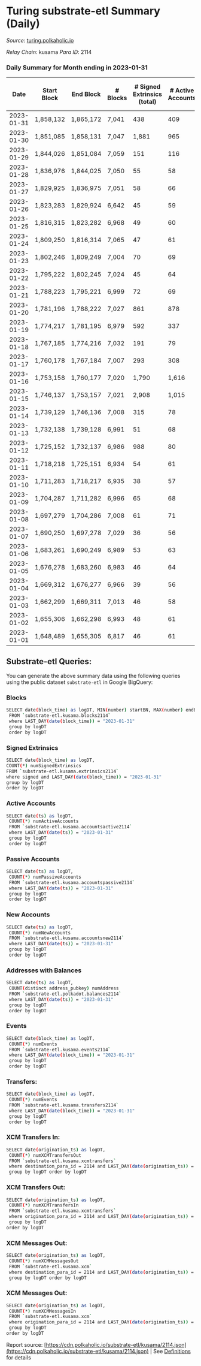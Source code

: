 # Turing substrate-etl Summary (Daily)

_Source_: [turing.polkaholic.io](https://turing.polkaholic.io)

*Relay Chain*: kusama
*Para ID*: 2114



### Daily Summary for Month ending in 2023-01-31


| Date | Start Block | End Block | # Blocks | # Signed Extrinsics (total) | # Active Accounts | # Passive | # New | # Addresses with Balances | # Events | # Transfers | # XCM Transfers In | # XCM Transfers Out | # XCM In | # XCM Out | Issues | 
| ---- | ----------- | --------- | -------- | --------------------------- | ----------------- | --------- | ----- | ------------------------- | -------- | ----------- | ------------------ | ------------------- | -------- | --------- | ------ |
| 2023-01-31 | 1,858,132 | 1,865,172 | 7,041 | 438 | 409 | 331 | 364 | 7,476 | 101,158 | 384  | 2  | 6  |  |  |  |
| 2023-01-30 | 1,851,085 | 1,858,131 | 7,047 | 1,881 | 965 | 1,417 | 1,523 | 7,112 | 111,751 | 1,534  | 4  | 7  |  |  |  |
| 2023-01-29 | 1,844,026 | 1,851,084 | 7,059 | 151 | 116 | 86 | 85 | 5,589 | 98,700 | 90  | 4  | 2  |  |  |  |
| 2023-01-28 | 1,836,976 | 1,844,025 | 7,050 | 55 | 58 | 4 |  | 5,504 | 91,014 | 6  | 2  | 2  |  |  |  |
| 2023-01-27 | 1,829,925 | 1,836,975 | 7,051 | 58 | 66 | 2 |  | 5,504 | 98,062 | 13  | 2  | 7  |  |  |  |
| 2023-01-26 | 1,823,283 | 1,829,924 | 6,642 | 45 | 59 | 3 | 1 | 5,504 | 83,297 | 7  | 1  | 4  |  |  |  |
| 2023-01-25 | 1,816,315 | 1,823,282 | 6,968 | 49 | 60 | 3 | 1 | 5,503 | 97,814 | 6  | 3  | 2  |  |  |  |
| 2023-01-24 | 1,809,250 | 1,816,314 | 7,065 | 47 | 61 | 3 | 1 | 5,502 | 97,949 | 13  | 1  | 6  |  |  |  |
| 2023-01-23 | 1,802,246 | 1,809,249 | 7,004 | 70 | 69 | 2 |  | 5,501 | 90,903 | 8  |   | 4  |  |  |  |
| 2023-01-22 | 1,795,222 | 1,802,245 | 7,024 | 45 | 64 | 2 |  | 5,501 | 97,666 | 6  | 2  | 3  |  |  |  |
| 2023-01-21 | 1,788,223 | 1,795,221 | 6,999 | 72 | 69 | 2 |  | 5,501 | 97,681 | 9  |   | 5  |  |  |  |
| 2023-01-20 | 1,781,196 | 1,788,222 | 7,027 | 861 | 878 | 4 |  | 5,501 | 90,785 | 8  | 1  | 6 ($0.02) |  |  |  |
| 2023-01-19 | 1,774,217 | 1,781,195 | 6,979 | 592 | 337 | 113 | 243 | 5,502 | 78,564 | 266  | 1  | 4  |  |  |  |
| 2023-01-18 | 1,767,185 | 1,774,216 | 7,032 | 191 | 79 | 128 | 142 | 5,259 | 73,234 | 153  | 6  | 7  |  |  |  |
| 2023-01-17 | 1,760,178 | 1,767,184 | 7,007 | 293 | 308 | 1 | 1 | 5,117 | 67,108 | 4  | 2 ($209.11) | 4  |  |  |  |
| 2023-01-16 | 1,753,158 | 1,760,177 | 7,020 | 1,790 | 1,616 | 10 | 243 | 5,116 | 69,403 | 256  | 1  | 5  |  |  |  |
| 2023-01-15 | 1,746,137 | 1,753,157 | 7,021 | 2,908 | 1,015 | 2,190 | 2,229 | 4,873 | 68,150 | 2,624  | 1  | 2  |  |  |  |
| 2023-01-14 | 1,739,129 | 1,746,136 | 7,008 | 315 | 78 | 238 | 250 | 2,644 | 43,874 | 260  |   | 3  |  |  |  |
| 2023-01-13 | 1,732,138 | 1,739,128 | 6,991 | 51 | 68 | 4 | 2 | 2,394 | 39,472 | 10  | 5  | 6  |  |  |  |
| 2023-01-12 | 1,725,152 | 1,732,137 | 6,986 | 988 | 80 | 665 | 670 | 2,392 | 48,672 | 929  | 1  | 2  |  |  |  |
| 2023-01-11 | 1,718,218 | 1,725,151 | 6,934 | 54 | 61 | 2 | 1 | 1,722 | 39,279 | 11  |   | 5  |  |  |  |
| 2023-01-10 | 1,711,283 | 1,718,217 | 6,935 | 38 | 57 | 3 |  | 1,722 | 41,439 | 5  |   | 2  |  |  |  |
| 2023-01-09 | 1,704,287 | 1,711,282 | 6,996 | 65 | 68 | 2 | 2 | 1,722 | 41,736 | 13  |   | 4  |  |  |  |
| 2023-01-08 | 1,697,279 | 1,704,286 | 7,008 | 61 | 71 | 5 | 2 | 1,721 | 39,480 | 14  |   | 5  |  |  |  |
| 2023-01-07 | 1,690,250 | 1,697,278 | 7,029 | 36 | 56 | 2 | 2 | 1,719 | 41,495 | 4  | 3  | 1  |  |  |  |
| 2023-01-06 | 1,683,261 | 1,690,249 | 6,989 | 53 | 63 | 2 | 1 | 1,718 | 41,499 | 3  | 2  | 2  |  |  |  |
| 2023-01-05 | 1,676,278 | 1,683,260 | 6,983 | 46 | 64 | 3 |  | 1,717 | 39,180 | 12  | 2  | 5  |  |  |  |
| 2023-01-04 | 1,669,312 | 1,676,277 | 6,966 | 39 | 56 | 2 |  | 1,717 | 41,301 | 8  |   | 3  |  |  |  |
| 2023-01-03 | 1,662,299 | 1,669,311 | 7,013 | 46 | 58 | 3 |  | 1,717 | 41,480 | 7  | 1  | 3  |  |  |  |
| 2023-01-02 | 1,655,306 | 1,662,298 | 6,993 | 48 | 61 | 5 | 1 | 1,717 | 39,133 | 8  |   | 2  |  |  |  |
| 2023-01-01 | 1,648,489 | 1,655,305 | 6,817 | 46 | 61 | 2 |  | 1,716 | 40,548 | 12  | 5  | 6  |  |  |  |

## Substrate-etl Queries:
You can generate the above summary data using the following queries using the public dataset `substrate-etl` in Google BigQuery:

### Blocks
```bash
SELECT date(block_time) as logDT, MIN(number) startBN, MAX(number) endBN, COUNT(*) numBlocks 
 FROM `substrate-etl.kusama.blocks2114`  
 where LAST_DAY(date(block_time)) = "2023-01-31" 
 group by logDT 
 order by logDT
```

### Signed Extrinsics
```bash
SELECT date(block_time) as logDT, 
COUNT(*) numSignedExtrinsics 
FROM `substrate-etl.kusama.extrinsics2114`  
where signed and LAST_DAY(date(block_time)) = "2023-01-31" 
group by logDT 
order by logDT
```

### Active Accounts
```bash
SELECT date(ts) as logDT, 
 COUNT(*) numActiveAccounts 
 FROM `substrate-etl.kusama.accountsactive2114` 
 where LAST_DAY(date(ts)) = "2023-01-31" 
 group by logDT 
 order by logDT
```

### Passive Accounts
```bash
SELECT date(ts) as logDT, 
 COUNT(*) numPassiveAccounts 
 FROM `substrate-etl.kusama.accountspassive2114` 
 where LAST_DAY(date(ts)) = "2023-01-31" 
 group by logDT 
 order by logDT
```

### New Accounts
```bash
SELECT date(ts) as logDT, 
 COUNT(*) numNewAccounts 
 FROM `substrate-etl.kusama.accountsnew2114` 
 where LAST_DAY(date(ts)) = "2023-01-31" 
 group by logDT
 order by logDT
```

### Addresses with Balances
```bash
SELECT date(ts) as logDT,
 COUNT(distinct address_pubkey) numAddress 
 FROM `substrate-etl.polkadot.balances2114` 
 where LAST_DAY(date(ts)) = "2023-01-31" 
 group by logDT 
 order by logDT
```

### Events
```bash
SELECT date(block_time) as logDT, 
 COUNT(*) numEvents 
 FROM `substrate-etl.kusama.events2114` 
 where LAST_DAY(date(block_time)) = "2023-01-31" 
 group by logDT 
 order by logDT
```

### Transfers:
```bash
SELECT date(block_time) as logDT, 
 COUNT(*) numEvents 
 FROM `substrate-etl.kusama.transfers2114` 
 where LAST_DAY(date(block_time)) = "2023-01-31" 
 group by logDT 
 order by logDT
```

### XCM Transfers In:
```bash
SELECT date(origination_ts) as logDT, 
 COUNT(*) numXCMTransfersOut 
 FROM `substrate-etl.kusama.xcmtransfers` 
 where destination_para_id = 2114 and LAST_DAY(date(origination_ts)) = "2023-01-31" 
 group by logDT order by logDT
```

### XCM Transfers Out:
```bash
SELECT date(origination_ts) as logDT, 
 COUNT(*) numXCMTransfersIn 
 FROM `substrate-etl.kusama.xcmtransfers` 
 where origination_para_id = 2114 and LAST_DAY(date(origination_ts)) = "2023-01-31" 
 group by logDT 
order by logDT
```

### XCM Messages Out:
```bash
SELECT date(origination_ts) as logDT, 
 COUNT(*) numXCMMessagesOut 
 FROM `substrate-etl.kusama.xcm` 
 where destination_para_id = 2114 and LAST_DAY(date(origination_ts)) = "2023-01-31" 
 group by logDT order by logDT
```

### XCM Messages Out:
```bash
SELECT date(origination_ts) as logDT, 
 COUNT(*) numXCMMessagesIn 
 FROM `substrate-etl.kusama.xcm` 
 where origination_para_id = 2114 and LAST_DAY(date(origination_ts)) = "2023-01-31" 
 group by logDT 
order by logDT
```


Report source: [https://cdn.polkaholic.io/substrate-etl/kusama/2114.json](https://cdn.polkaholic.io/substrate-etl/kusama/2114.json) | See [Definitions](/DEFINITIONS.md) for details
